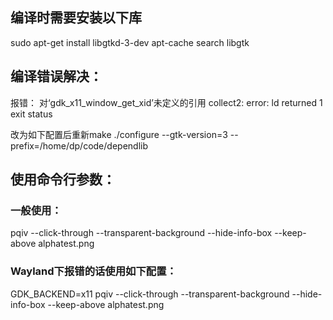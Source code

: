 ## 编译时需要安装以下库
sudo apt-get install libgtkd-3-dev
apt-cache search libgtk
## 编译错误解决：
报错：
对‘gdk_x11_window_get_xid’未定义的引用
collect2: error: ld returned 1 exit status

改为如下配置后重新make
./configure --gtk-version=3 --prefix=/home/dp/code/dependlib

## 使用命令行参数： 
### 一般使用：
pqiv --click-through --transparent-background --hide-info-box --keep-above  alphatest.png 
### Wayland下报错的话使用如下配置：
GDK_BACKEND=x11 pqiv --click-through --transparent-background --hide-info-box --keep-above  alphatest.png 
